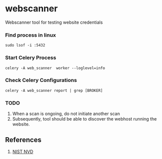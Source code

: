 # webscanner
Webscanner tool for testing website credentials

### Find process in linux
```
sudo lsof -i :5432
```

### Start Celery Process
```
celery -A web_scanner  worker --loglevel=info
```

### Check Celery Configurations
```
celery -A web_scanner report | grep [BROKER]
```

### TODO
1. When a scan is ongoing, do not initiate another scan
2. Subsequently, tool should be able to discover the webhost running the website. 

## References
1. [NIST NVD](https://nvd.nist.gov/developers/vulnerabilities)